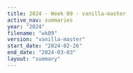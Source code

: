 ```yaml
---
title: 2024 - Week 09 - vanilla-master
active_nav: summaries
year: "2024"
filename: "wk09"
version: "vanilla-master"
start_date: "2024-02-26"
end_date: "2024-03-03"
layout: "summary"
---
```

